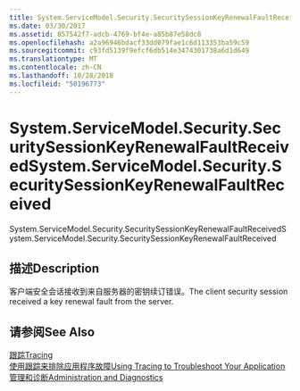 ```yaml
---
title: System.ServiceModel.Security.SecuritySessionKeyRenewalFaultReceived
ms.date: 03/30/2017
ms.assetid: 857542f7-adcb-4769-bf4e-a85b87e58dc8
ms.openlocfilehash: a2a96946bdacf33dd079fae1c6d113353ba59c59
ms.sourcegitcommit: c93fd5139f9efcf6db514e3474301738a6d1d649
ms.translationtype: MT
ms.contentlocale: zh-CN
ms.lasthandoff: 10/28/2018
ms.locfileid: "50196773"
---
```

# <a name="systemservicemodelsecuritysecuritysessionkeyrenewalfaultreceived"></a><span data-ttu-id="7ed25-102">System.ServiceModel.Security.SecuritySessionKeyRenewalFaultReceived</span><span class="sxs-lookup"><span data-stu-id="7ed25-102">System.ServiceModel.Security.SecuritySessionKeyRenewalFaultReceived</span></span>
<span data-ttu-id="7ed25-103">System.ServiceModel.Security.SecuritySessionKeyRenewalFaultReceived</span><span class="sxs-lookup"><span data-stu-id="7ed25-103">System.ServiceModel.Security.SecuritySessionKeyRenewalFaultReceived</span></span>  
  
## <a name="description"></a><span data-ttu-id="7ed25-104">描述</span><span class="sxs-lookup"><span data-stu-id="7ed25-104">Description</span></span>  
 <span data-ttu-id="7ed25-105">客户端安全会话接收到来自服务器的密钥续订错误。</span><span class="sxs-lookup"><span data-stu-id="7ed25-105">The client security session received a key renewal fault from the server.</span></span>  
  
## <a name="see-also"></a><span data-ttu-id="7ed25-106">请参阅</span><span class="sxs-lookup"><span data-stu-id="7ed25-106">See Also</span></span>  
 [<span data-ttu-id="7ed25-107">跟踪</span><span class="sxs-lookup"><span data-stu-id="7ed25-107">Tracing</span></span>](../../../../../docs/framework/wcf/diagnostics/tracing/index.md)  
 [<span data-ttu-id="7ed25-108">使用跟踪来排除应用程序故障</span><span class="sxs-lookup"><span data-stu-id="7ed25-108">Using Tracing to Troubleshoot Your Application</span></span>](../../../../../docs/framework/wcf/diagnostics/tracing/using-tracing-to-troubleshoot-your-application.md)  
 [<span data-ttu-id="7ed25-109">管理和诊断</span><span class="sxs-lookup"><span data-stu-id="7ed25-109">Administration and Diagnostics</span></span>](../../../../../docs/framework/wcf/diagnostics/index.md)
